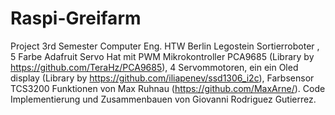 # Raspi-Greifarm
  Project 3rd Semester Computer Eng. HTW Berlin
  Legostein Sortierroboter , 5 Farbe
  Adafruit Servo Hat mit PWM Mikrokontroller PCA9685 (Library by https://github.com/TeraHz/PCA9685), 4 Servommotoren, ein       ein Oled display (Library by https://github.com/iliapenev/ssd1306_i2c), Farbsensor TCS3200 
Funktionen von Max Ruhnau (https://github.com/MaxArne/). Code Implementierung und Zusammenbauen von Giovanni Rodriguez Gutierrez.


